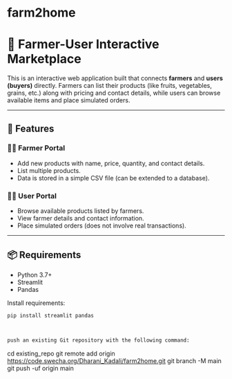 # farm2home
# 🌾 Farmer-User Interactive Marketplace

This is an interactive web application built that connects **farmers** and **users (buyers)** directly. Farmers can list their products (like fruits, vegetables, grains, etc.) along with pricing and contact details, while users can browse available items and place simulated orders.

---

## 🚀 Features

### 👨‍🌾 Farmer Portal
- Add new products with name, price, quantity, and contact details.
- List multiple products.
- Data is stored in a simple CSV file (can be extended to a database).

### 🧑‍💼 User Portal
- Browse available products listed by farmers.
- View farmer details and contact information.
- Place simulated orders (does not involve real transactions).

---

## 📦 Requirements

- Python 3.7+
- Streamlit
- Pandas

Install requirements:
```bash
pip install streamlit pandas



push an existing Git repository with the following command:

```
cd existing_repo
git remote add origin https://code.swecha.org/Dharani_Kadali/farm2home.git
git branch -M main
git push -uf origin main
```
